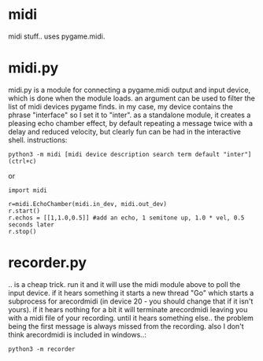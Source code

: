 # midi

midi stuff.. uses pygame.midi.

# midi.py

midi.py is a module for connecting a pygame.midi output and input device, which is done when the module loads. an argument can be used to filter the list of midi devices pygame finds. in my case, my device contains the phrase "interface" so I set it to "inter". as a standalone module, it creates a pleasing echo chamber effect, by default repeating a message twice with a delay and reduced velocity, but clearly fun can be had in the interactive shell. instructions:

```
python3 -m midi [midi device description search term default "inter"]
(ctrl+c)
```

or 

```
import midi

r=midi.EchoChamber(midi.in_dev, midi.out_dev)
r.start()
r.echos = [[1,1.0,0.5]] #add an echo, 1 semitone up, 1.0 * vel, 0.5 seconds later
r.stop()
```

# recorder.py

.. is a cheap trick. run it and it will use the midi module above to poll the input device. if it hears something it starts a new thread "Go" which starts a subprocess for arecordmidi (in device 20 - you should change that if it isn't yours). if it hears nothing for a bit it will terminate arecordmidi leaving you with a midi file of your recording. until it hears something else.. the problem being the first message is always missed from the recording. also I don't think arecordmidi is included in windows..:

```python3 -m recorder```
